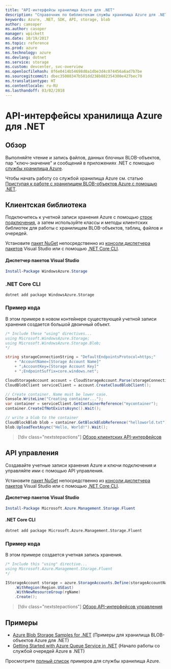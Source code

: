 ```yaml
---
title: "API-интерфейсы хранилища Azure для .NET"
description: "Справочник по библиотекам службы хранилища Azure для .NET"
keywords: Azure, .NET, SDK, API, storage, blob
author: camsoper
ms.author: casoper
manager: wpickett
ms.date: 10/19/2017
ms.topic: reference
ms.prod: azure
ms.technology: azure
ms.devlang: dotnet
ms.service: storage
ms.custom: devcenter, svc-overview
ms.openlocfilehash: 8f6e0414b54698d0a1dbe3d4c074456a6ad7b7be
ms.sourcegitcommit: dbec35008347b581dd238b882354300e427bec70
ms.translationtype: HT
ms.contentlocale: ru-RU
ms.lasthandoff: 03/02/2018
---
```

# <a name="azure-storage-apis-for-net"></a>API-интерфейсы хранилища Azure для .NET

## <a name="overview"></a>Обзор

Выполняйте чтение и запись файлов, данных блочных BLOB-объектов, пар "ключ-значение" и сообщений в приложениях .NET с помощью [службы хранилища Azure](https://review.docs.microsoft.com/azure/storage/storage-introduction).

Чтобы начать работу со службой хранилища Azure см. статью [Приступая к работе с хранилищем BLOB-объектов Azure с помощью .NET](/azure/storage/storage-dotnet-how-to-use-blobs).

## <a name="client-library"></a>Клиентская библиотека

Подключитесь к учетной записи хранения Azure с помощью [строк подключения](/azure/storage/storage-create-storage-account#manage-your-storage-account), а затем используйте классы и методы клиентских библиотек для работы с хранилищем BLOB-объектов, таблиц, файлов и очередей.

Установите [пакет NuGet](https://www.nuget.org/packages/WindowsAzure.Storage) непосредственно из [консоли диспетчера пакетов][PackageManager] Visual Studio или с помощью [.NET Core CLI][DotNetCLI].

#### <a name="visual-studio-package-manager"></a>Диспетчер пакетов Visual Studio

```powershell
Install-Package WindowsAzure.Storage
```

### <a name="net-core-cli"></a>.NET Core CLI

```bash
dotnet add package WindowsAzure.Storage
```

### <a name="code-example"></a>Пример кода

В этом примере в новом контейнере существующей учетной записи хранения создается большой двоичный объект.

```csharp
/* Include these "using" directives...
using Microsoft.WindowsAzure.Storage;
using Microsoft.WindowsAzure.Storage.Blob;
*/

string storageConnectionString = "DefaultEndpointsProtocol=https;"
    + "AccountName=[Storage Account Name]"
    + ";AccountKey=[Storage Account Key]"
    + ";EndpointSuffix=core.windows.net";

CloudStorageAccount account = CloudStorageAccount.Parse(storageConnectionString);
CloudBlobClient serviceClient = account.CreateCloudBlobClient();

// Create container. Name must be lower case.
Console.WriteLine("Creating container...");
var container = serviceClient.GetContainerReference("mycontainer");
container.CreateIfNotExistsAsync().Wait();

// write a blob to the container
CloudBlockBlob blob = container.GetBlockBlobReference("helloworld.txt");
blob.UploadTextAsync("Hello, World!").Wait();
```

> [!div class="nextstepactions"]
> [Обзор клиентских API-интерфейсов](/dotnet/api/overview/azure/storage/client)

## <a name="management-apis"></a>API управления

Создавайте учетные записи хранения Azure и ключи подключения и управляйте ими с помощью API управления.

Установите [пакет NuGet](https://www.nuget.org/packages/Microsoft.Azure.Management.Storage.Fluent) непосредственно из [консоли диспетчера пакетов][PackageManager] Visual Studio или с помощью [.NET Core CLI][DotNetCLI].

#### <a name="visual-studio-package-manager"></a>Диспетчер пакетов Visual Studio

```powershell
Install-Package Microsoft.Azure.Management.Storage.Fluent
```

#### <a name="net-core-cli"></a>.NET Core CLI

````bash
dotnet add package Microsoft.Azure.Management.Storage.Fluent
````

### <a name="code-example"></a>Пример кода

В этом примере создается учетная запись хранения.

```csharp
/* Include this "using" directive...
using Microsoft.Azure.Management.Storage.Fluent
*/

IStorageAccount storage = azure.StorageAccounts.Define(storageAccountName)
    .WithRegion(Region.USEast)
    .WithNewResourceGroup(rgName)
    .Create();
```

> [!div class="nextstepactions"]
> [Обзор API-интерфейсов управления](/dotnet/api/overview/azure/storage/management)

## <a name="samples"></a>Примеры

* [Azure Blob Storage Samples for .NET](https://azure.microsoft.com/resources/samples/storage-blob-dotnet-getting-started/) (Примеры для хранилища BLOB-объектов Azure для .NET) 
* [Getting Started with Azure Queue Service in .NET](https://azure.microsoft.com/resources/samples/storage-queue-dotnet-getting-started/) (Начало работы со службой очередей Azure в .NET)

Просмотрите [полный список](https://azure.microsoft.com/resources/samples/?platform=dotnet&term=storage) примеров для службы хранилища Azure.

[PackageManager]: https://docs.microsoft.com/nuget/tools/package-manager-console
[DotNetCLI]: https://docs.microsoft.com/dotnet/core/tools/dotnet-add-package